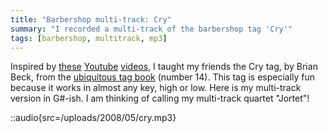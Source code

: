 ```yaml
---
title: "Barbershop multi-track: Cry"
summary: "I recorded a multi-track of the barbershop tag 'Cry'"
tags: [barbershop, multitrack, mp3]
---
```


Inspired by [these](http://www.youtube.com/watch?v=imHoaelEzOc&feature=related) [Youtube](http://www.youtube.com/watch?v=DUkWlxyV4Zw) [videos](http://www.youtube.com/watch?v=4mk-AtNLfrM), I taught my friends the Cry tag, by Brian Beck, from the [ubiquitous tag book](http://www.stampedecitychorus.com/classic_tags_men2.pdf) (number 14). This tag is especially fun because it works in almost any key, high or low. Here is my multi-track version in G#-ish. I am thinking of calling my multi-track quartet "Jortet"!

::audio{src=/uploads/2008/05/cry.mp3}
